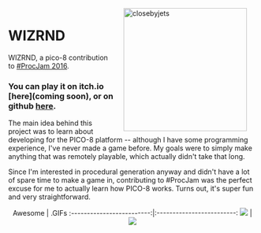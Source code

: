 <img src="https://raw.githubusercontent.com/mattleblanc/WIZRND/gh-pages/WIZ.png" width="250" align="right" alt="closebyjets" hspace="20"/>

# WIZRND

WIZRND, a pico-8 contribution to [#ProcJam 2016](https://itch.io/jam/procjam).

### You can play it on itch.io [here](coming soon), or on github [here](https://mattleblanc.github.io/WIZRND/).

The main idea behind this project was to learn about developing for the PICO-8 platform -- although I have some programming experience, I've never made a game before. My goals were to simply make anything that was remotely playable, which actually didn't take that long.

Since I'm interested in procedural generation anyway and didn't have a lot of spare time to make a game in, contributing to #ProcJam was the perfect excuse for me to actually learn how PICO-8 works. Turns out, it's super fun and very straightforward.

<center>
Awesome | .GIFs 
:-------------------------:|:-------------------------:
<img src="https://github.com/mattleblanc/WIZRND/blob/gh-pages/WIZRND_1.gif?raw=true"> | <img src="https://github.com/mattleblanc/WIZRND/blob/gh-pages/WIZRND_2.gif?raw=true">
</center>